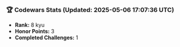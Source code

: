 ### 🏆 Codewars Stats (Updated: 2025-05-06 17:07:36 UTC)

- **Rank:** 8 kyu
- **Honor Points:** 3
- **Completed Challenges:** 1
